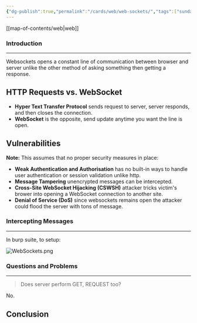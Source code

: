 ```yaml
---
{"dg-publish":true,"permalink":"/cards/web/web-sockets/","tags":["sunday"]}
---
```


[[map-of-contents/web\|web]]
### Introduction 
---
Websockets opens a constant line of communication between browser and server unlike the other method of asking something then getting a response.
## HTTP Requests vs. WebSocket

- **Hyper Text Transfer Protocol** sends request to server, server responds, and then closes the connection.
- **WebSocket** is the opposite, send update anytime you want the line is open.
## Vulnerabilities

**Note:** This assumes that no proper security measures in place:

- **Weak Authentication and Authorisation** has no built-in ways to handle user authentication or session validation unlike http.
- **Message Tampering** unencrypted messages can be intercepted.
- **Cross-Site WebSocket Hijacking (CSWSH)** attacker tricks victim's brower into opening a WebSocket connection to another site.
- **Denial of Service (DoS)** since websockets remains open the attacker could flood the server with tons of message.
### Intercepting Messages
---
In burp suite, to setup:

![WebSockets.png](/img/user/cards/web/images/WebSockets.png)


### Questions and Problems
---
> Does server perform GET, REQUEST too?

No.


## Conclusion


